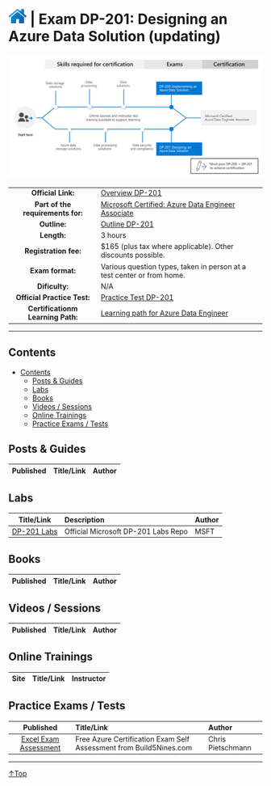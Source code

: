 # [![Home](/img/home.png)](certifications.md "Overview Certifications") | Exam DP-201: Designing an Azure Data Solution (updating)
![Cert](/img/dp-201.png)

|                                   |                                                                                                                                 |
| :-------------------------------: | :------------------------------------------------------------------------------------------------------------------------------ |
|        **Official Link:**         | [Overview DP-201](https://docs.microsoft.com/en-us/learn/certifications/exams/DP-201)                                           |
| **Part of the requirements for:** | [Microsoft Certified: Azure Data Engineer Associate](https://docs.microsoft.com/en-us/learn/certifications/azure-data-engineer) |
|           **Outline:**            | [Outline DP-201](https://query.prod.cms.rt.microsoft.com/cms/api/am/binary/RE3VRMb)                                             |
|            **Length:**            | 3 hours                                                                                                                         |
|       **Registration fee:**       | $165 (plus tax where applicable).  Other discounts possible.                                                                    |
|         **Exam format:**          | Various question types, taken in person at a test center or from home.                                                          |
|          **Dificulty:**           | N/A                                                                                                                             |
|    **Official Practice Test:**    | [Practice Test DP-201](https://us.mindhub.com/p/MU-DP-201)                                                                      |
| **Certificationm Learning Path:** | [Learning path for Azure Data Engineer](https://query.prod.cms.rt.microsoft.com/cms/api/am/binary/RWuAzL)                       |


___

## Contents
- [Contents](#contents)
    - [Posts & Guides](#posts-&-guides)
    - [Labs](#labs)
    - [Books](#books)
    - [Videos / Sessions](#videos-/-sessions)
    - [Online Trainings](#online-trainings)
    - [Practice Exams / Tests](#practice-exams-/-tests)


## Posts & Guides
| Published | Title/Link | Author |
| :-------: | :--------- | :----- |

## Labs
|                                         Title/Link                                          | Description                         | Author |
| :-----------------------------------------------------------------------------------------: | :---------------------------------- | :----- |
| [DP-201 Labs](https://github.com/MicrosoftLearning/DP-201-Designing-an-Azure-Data-Solution) | Official Microsoft DP-201 Labs Repo | MSFT   |


## Books
| Published | Title/Link | Author |
| :-------: | :--------- | :----- |



## Videos / Sessions
| Published | Title/Link | Author |
| :-------: | :--------- | :----- |



## Online Trainings
| Site  | Title/Link | Instructor |
| :---: | :--------- | :--------- |


## Practice Exams / Tests
|                                                                        Published                                                                         | Title/Link                                                         | Author            |
| :------------------------------------------------------------------------------------------------------------------------------------------------------: | :----------------------------------------------------------------- | :---------------- |
| [Excel Exam Assessment](https://github.com/Build5Nines/exam-assessments/blob/master/Assessments/Exam-Msft-DP-201-Self-Assessment-Build5Nines.xlsx?raw=1) | Free Azure Certification Exam Self Assessment from Build5Nines.com | Chris Pietschmann |

___
 <a href="#top" title="Back to the top.">↑Top</a>
